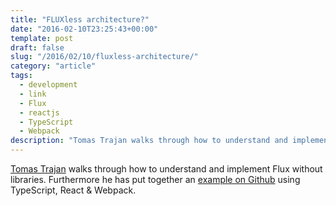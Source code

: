 ```yaml
---
title: "FLUXless architecture?"
date: "2016-02-10T23:25:43+00:00"
template: post
draft: false
slug: "/2016/02/10/fluxless-architecture/"
category: "article"
tags:
  - development
  - link
  - Flux
  - reactjs
  - TypeScript
  - Webpack
description: "Tomas Trajan walks through how to understand and implement Flux without libraries. Furthermore he has put together an example on Github using TypeScript, React & Webpack."
---
```


<p class="p1"><span class="s1"><a href="https://twitter.com/tomastrajan">Tomas Trajan</a> walks through how to understand and implement Flux without libraries. Furthermore he has put together an <a href="https://github.com/tomastrajan/react-typescript-webpack">example on Github</a> using TypeScript, React &amp; Webpack.</span></p>
